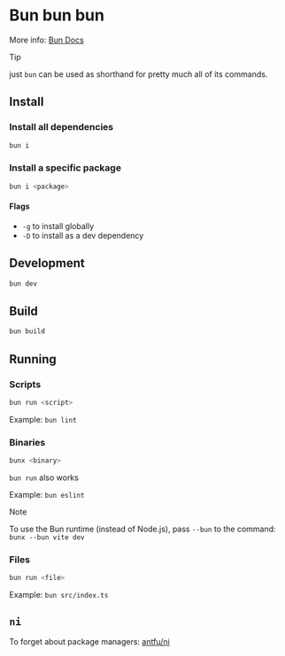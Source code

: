 # Bun bun bun

More info: [Bun Docs](https://bun.sh/docs)

>[!TIP]
> just `bun` can be used as shorthand for pretty much all of its commands.

## Install

### Install all dependencies

```bash
bun i
```

### Install a specific package

```bash
bun i <package>
```

#### Flags

- `-g` to install globally
- `-D` to install as a dev dependency

## Development

```bash
bun dev
```

## Build

```bash
bun build
```

## Running

### Scripts

```bash
bun run <script>
```

Example: `bun lint`

### Binaries

```bash
bunx <binary>
```

`bun run` also works

Example: `bun eslint`

>[!NOTE]
> To use the Bun runtime (instead of Node.js), pass `--bun` to the command: `bunx --bun vite dev`

### Files

```bash
bun run <file>
```

Example: `bun src/index.ts`

## `ni`

To forget about package managers: [antfu/ni](https://github.com/antfu-collective/ni?tab=readme-ov-file#ni)

